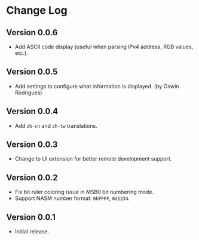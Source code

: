 # Change Log

## Version 0.0.6

- Add ASCII code display (useful when parsing IPv4 address, RGB values, etc.).

## Version 0.0.5

- Add settings to configure what information is displayed. (by Oswin Rodrigues)

## Version 0.0.4

- Add `zh-cn` and `zh-tw` translations.

## Version 0.0.3

- Change to UI extension for better remote development support.

## Version 0.0.2

- Fix bit ruler coloring issue in MSB0 bit numbering mode.
- Support NASM number format: `0hFFFF`, `0d1234`.

## Version 0.0.1

- Initial release.
